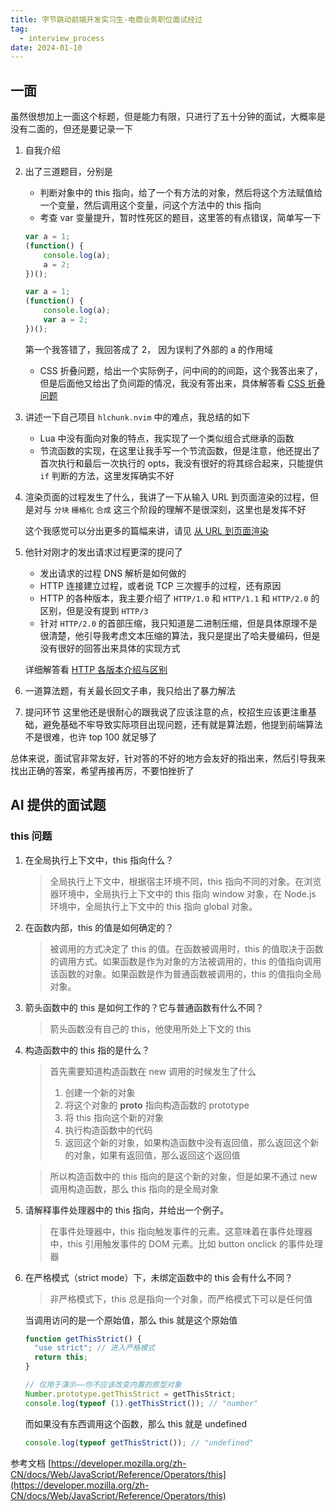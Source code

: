 ```yaml
---
title: 字节跳动前端开发实习生-电商业务职位面试经过
tag:
  - interview_process
date: 2024-01-10
---
```


## 一面

虽然很想加上一面这个标题，但是能力有限，只进行了五十分钟的面试，大概率是没有二面的，但还是要记录一下

1. 自我介绍

1. 出了三道题目，分别是

   - 判断对象中的 this 指向，给了一个有方法的对象，然后将这个方法赋值给一个变量，然后调用这个变量，问这个方法中的 this 指向
   - 考查 var 变量提升，暂时性死区的题目，这里答的有点错误，简单写一下

   ```javascript
   var a = 1;
   (function() {
       console.log(a);
       a = 2;
   })();

   var a = 1;
   (function() {
       console.log(a);
       var a = 2;
   })();
   ```

   第一个我答错了，我回答成了 2， 因为误判了外部的 a 的作用域

   - CSS 折叠问题，给出一个实际例子，问中间的的间距，这个我答出来了，但是后面他又给出了负间距的情况，我没有答出来，具体解答看 [CSS 折叠问题](../css/margin_collapsing.md)

1. 讲述一下自己项目 `hlchunk.nvim` 中的难点，我总结的如下

   - Lua 中没有面向对象的特点，我实现了一个类似组合式继承的函数
   - 节流函数的实现，在这里让我手写一个节流函数，但是注意，他还提出了首次执行和最后一次执行的 opts，我没有很好的将其综合起来，只能提供 `if` 判断的方法，这里发挥确实不好

1. 渲染页面的过程发生了什么，我讲了一下从输入 URL 到页面渲染的过程，但是对与 `分块` `栅格化` `合成` 这三个阶段的理解不是很深刻，这里也是发挥不好

   这个我感觉可以分出更多的篇幅来讲，请见 [从 URL 到页面渲染](../browser/from_URL_to_render.md)

1. 他针对刚才的发出请求过程更深的提问了

   - 发出请求的过程 DNS 解析是如何做的
   - HTTP 连接建立过程，或者说 TCP 三次握手的过程，还有原因
   - HTTP 的各种版本，我主要介绍了 `HTTP/1.0` 和 `HTTP/1.1` 和 `HTTP/2.0` 的区别，但是没有提到 `HTTP/3`
   - 针对 `HTTP/2.0` 的首部压缩，我只知道是二进制压缩，但是具体原理不是很清楚，他引导我考虑文本压缩的算法，我只是提出了哈夫曼编码，但是没有很好的回答出来具体的实现方式

   详细解答看 [HTTP 各版本介绍与区别](../net/HTTP_version.md)

1. 一道算法题，有关最长回文子串，我只给出了暴力解法

1. 提问环节
   这里他还是很耐心的跟我说了应该注意的点，校招生应该更注重基础，避免基础不牢导致实际项目出现问题，还有就是算法题，他提到前端算法不是很难，也许 top 100 就足够了

总体来说，面试官非常友好，针对答的不好的地方会友好的指出来，然后引导我来找出正确的答案，希望再接再厉，不要怕挫折了

## AI 提供的面试题

### this 问题

1. 在全局执行上下文中，this 指向什么？

   > 全局执行上下文中，根据宿主环境不同，this 指向不同的对象。在浏览器环境中，全局执行上下文中的 this 指向 window 对象，在 Node.js 环境中，全局执行上下文中的 this 指向 global 对象。

1. 在函数内部，this 的值是如何确定的？

   > 被调用的方式决定了 this 的值。在函数被调用时，this 的值取决于函数的调用方式。如果函数是作为对象的方法被调用的，this 的值指向调用该函数的对象。如果函数是作为普通函数被调用的，this 的值指向全局对象。

1. 箭头函数中的 this 是如何工作的？它与普通函数有什么不同？

   > 箭头函数没有自己的 this，他使用所处上下文的 this

1. 构造函数中的 this 指的是什么？

   > 首先需要知道构造函数在 new 调用的时候发生了什么
   >
   > 1. 创建一个新的对象
   > 1. 将这个对象的 __proto__ 指向构造函数的 prototype
   > 1. 将 this 指向这个新的对象
   > 1. 执行构造函数中的代码
   > 1. 返回这个新的对象，如果构造函数中没有返回值，那么返回这个新的对象，如果有返回值，那么返回这个返回值

   > 所以构造函数中的 this 指向的是这个新的对象，但是如果不通过 new 调用构造函数，那么 this 指向的是全局对象

1. 请解释事件处理器中的 this 指向，并给出一个例子。

   > 在事件处理器中，this 指向触发事件的元素。这意味着在事件处理器中，this 引用触发事件的 DOM 元素。比如 button onclick 的事件处理器

1. 在严格模式（strict mode）下，未绑定函数中的 this 会有什么不同？

   > 非严格模式下，this 总是指向一个对象，而严格模式下可以是任何值

   当调用访问的是一个原始值，那么 this 就是这个原始值

   ```javascript
   function getThisStrict() {
     "use strict"; // 进入严格模式
     return this;
   }

   // 仅用于演示——你不应该改变内置的原型对象
   Number.prototype.getThisStrict = getThisStrict;
   console.log(typeof (1).getThisStrict()); // "number"
   ```

   而如果没有东西调用这个函数，那么 this 就是 undefined

   ```javascript
   console.log(typeof getThisStrict()); // "undefined"
   ```

参考文档 [https://developer.mozilla.org/zh-CN/docs/Web/JavaScript/Reference/Operators/this](https://developer.mozilla.org/zh-CN/docs/Web/JavaScript/Reference/Operators/this)
